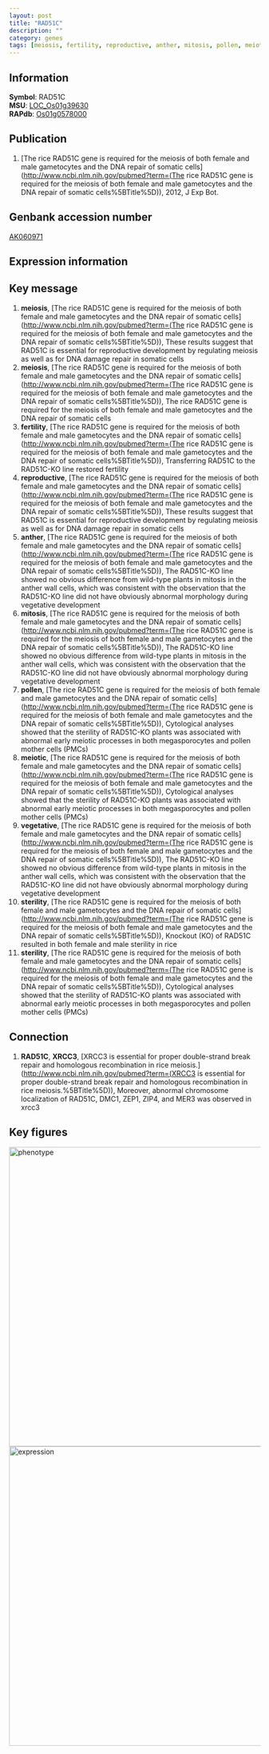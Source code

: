 ```yaml
---
layout: post
title: "RAD51C"
description: ""
category: genes
tags: [meiosis, fertility, reproductive, anther, mitosis, pollen, meiotic, vegetative, sterility, Gene]
---
```


## Information
__Symbol__: RAD51C  
__MSU__: [LOC_Os01g39630](http://rice.plantbiology.msu.edu/cgi-bin/ORF_infopage.cgi?orf=LOC_Os01g39630)  
__RAPdb__: [Os01g0578000](http://rapdb.dna.affrc.go.jp/viewer/gbrowse_details/irgsp1?name=Os01g0578000)  

## Publication
1. [The rice RAD51C gene is required for the meiosis of both female and male gametocytes and the DNA repair of somatic cells](http://www.ncbi.nlm.nih.gov/pubmed?term=(The rice RAD51C gene is required for the meiosis of both female and male gametocytes and the DNA repair of somatic cells%5BTitle%5D)), 2012, J Exp Bot.

## Genbank accession number
[AK060971](http://www.ncbi.nlm.nih.gov/nuccore/AK060971)

## Expression information

## Key message
1. __meiosis__, [The rice RAD51C gene is required for the meiosis of both female and male gametocytes and the DNA repair of somatic cells](http://www.ncbi.nlm.nih.gov/pubmed?term=(The rice RAD51C gene is required for the meiosis of both female and male gametocytes and the DNA repair of somatic cells%5BTitle%5D)),  These results suggest that RAD51C is essential for reproductive development by regulating meiosis as well as for DNA damage repair in somatic cells
2. __meiosis__, [The rice RAD51C gene is required for the meiosis of both female and male gametocytes and the DNA repair of somatic cells](http://www.ncbi.nlm.nih.gov/pubmed?term=(The rice RAD51C gene is required for the meiosis of both female and male gametocytes and the DNA repair of somatic cells%5BTitle%5D)), The rice RAD51C gene is required for the meiosis of both female and male gametocytes and the DNA repair of somatic cells
3. __fertility__, [The rice RAD51C gene is required for the meiosis of both female and male gametocytes and the DNA repair of somatic cells](http://www.ncbi.nlm.nih.gov/pubmed?term=(The rice RAD51C gene is required for the meiosis of both female and male gametocytes and the DNA repair of somatic cells%5BTitle%5D)),  Transferring RAD51C to the RAD51C-KO line restored fertility
4. __reproductive__, [The rice RAD51C gene is required for the meiosis of both female and male gametocytes and the DNA repair of somatic cells](http://www.ncbi.nlm.nih.gov/pubmed?term=(The rice RAD51C gene is required for the meiosis of both female and male gametocytes and the DNA repair of somatic cells%5BTitle%5D)),  These results suggest that RAD51C is essential for reproductive development by regulating meiosis as well as for DNA damage repair in somatic cells
5. __anther__, [The rice RAD51C gene is required for the meiosis of both female and male gametocytes and the DNA repair of somatic cells](http://www.ncbi.nlm.nih.gov/pubmed?term=(The rice RAD51C gene is required for the meiosis of both female and male gametocytes and the DNA repair of somatic cells%5BTitle%5D)),  The RAD51C-KO line showed no obvious difference from wild-type plants in mitosis in the anther wall cells, which was consistent with the observation that the RAD51C-KO line did not have obviously abnormal morphology during vegetative development
6. __mitosis__, [The rice RAD51C gene is required for the meiosis of both female and male gametocytes and the DNA repair of somatic cells](http://www.ncbi.nlm.nih.gov/pubmed?term=(The rice RAD51C gene is required for the meiosis of both female and male gametocytes and the DNA repair of somatic cells%5BTitle%5D)),  The RAD51C-KO line showed no obvious difference from wild-type plants in mitosis in the anther wall cells, which was consistent with the observation that the RAD51C-KO line did not have obviously abnormal morphology during vegetative development
7. __pollen__, [The rice RAD51C gene is required for the meiosis of both female and male gametocytes and the DNA repair of somatic cells](http://www.ncbi.nlm.nih.gov/pubmed?term=(The rice RAD51C gene is required for the meiosis of both female and male gametocytes and the DNA repair of somatic cells%5BTitle%5D)),  Cytological analyses showed that the sterility of RAD51C-KO plants was associated with abnormal early meiotic processes in both megasporocytes and pollen mother cells (PMCs)
8. __meiotic__, [The rice RAD51C gene is required for the meiosis of both female and male gametocytes and the DNA repair of somatic cells](http://www.ncbi.nlm.nih.gov/pubmed?term=(The rice RAD51C gene is required for the meiosis of both female and male gametocytes and the DNA repair of somatic cells%5BTitle%5D)),  Cytological analyses showed that the sterility of RAD51C-KO plants was associated with abnormal early meiotic processes in both megasporocytes and pollen mother cells (PMCs)
9. __vegetative__, [The rice RAD51C gene is required for the meiosis of both female and male gametocytes and the DNA repair of somatic cells](http://www.ncbi.nlm.nih.gov/pubmed?term=(The rice RAD51C gene is required for the meiosis of both female and male gametocytes and the DNA repair of somatic cells%5BTitle%5D)),  The RAD51C-KO line showed no obvious difference from wild-type plants in mitosis in the anther wall cells, which was consistent with the observation that the RAD51C-KO line did not have obviously abnormal morphology during vegetative development
10. __sterility__, [The rice RAD51C gene is required for the meiosis of both female and male gametocytes and the DNA repair of somatic cells](http://www.ncbi.nlm.nih.gov/pubmed?term=(The rice RAD51C gene is required for the meiosis of both female and male gametocytes and the DNA repair of somatic cells%5BTitle%5D)),  Knockout (KO) of RAD51C resulted in both female and male sterility in rice
11. __sterility__, [The rice RAD51C gene is required for the meiosis of both female and male gametocytes and the DNA repair of somatic cells](http://www.ncbi.nlm.nih.gov/pubmed?term=(The rice RAD51C gene is required for the meiosis of both female and male gametocytes and the DNA repair of somatic cells%5BTitle%5D)),  Cytological analyses showed that the sterility of RAD51C-KO plants was associated with abnormal early meiotic processes in both megasporocytes and pollen mother cells (PMCs)

## Connection
1. __RAD51C__, __XRCC3__, [XRCC3 is essential for proper double-strand break repair and homologous recombination in rice meiosis.](http://www.ncbi.nlm.nih.gov/pubmed?term=(XRCC3 is essential for proper double-strand break repair and homologous recombination in rice meiosis.%5BTitle%5D)),  Moreover, abnormal chromosome localization of RAD51C, DMC1, ZEP1, ZIP4, and MER3 was observed in xrcc3

## Key figures
<img src="http://ricencode.github.io/images/RAD51C.pheno.png" alt="phenotype"  style="width: 600px;"/>

<img src="http://ricencode.github.io/images/RAD51C.exp.png" alt="expression"  style="width: 600px;"/>


